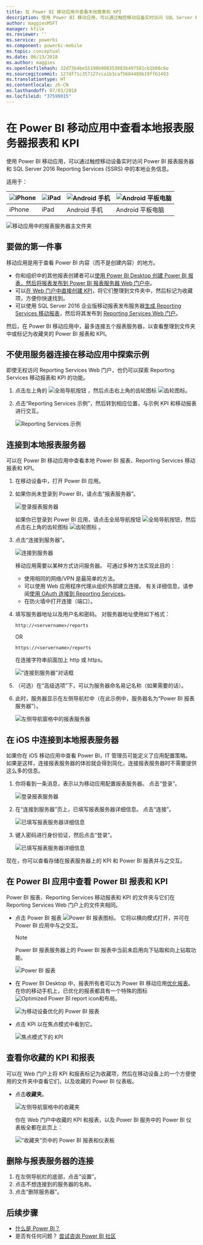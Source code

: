 ```yaml
---
title: 在 Power BI 移动应用中查看本地报表和 KPI
description: 使用 Power BI 移动应用，可以通过触控移动设备实时访问 SQL Server Reporting Services 和 Power BI 报表服务器中的本地业务信息。
author: maggiesMSFT
manager: kfile
ms.reviewer: ''
ms.service: powerbi
ms.component: powerbi-mobile
ms.topic: conceptual
ms.date: 06/13/2018
ms.author: maggies
ms.openlocfilehash: 32d73b4be55190b908353083b497581cb1b08c6e
ms.sourcegitcommit: 127df71c357127cca1b3caf5684489b19ff61493
ms.translationtype: HT
ms.contentlocale: zh-CN
ms.lasthandoff: 07/03/2018
ms.locfileid: "37599015"
---
```

# <a name="view-on-premises-report-server-reports-and-kpis-in-the-power-bi-mobile-apps"></a>在 Power BI 移动应用中查看本地报表服务器报表和 KPI

使用 Power BI 移动应用，可以通过触控移动设备实时访问 Power BI 报表服务器和 SQL Server 2016 Reporting Services (SSRS) 中的本地业务信息。

适用于：

| ![iPhone](media/mobile-app-ssrs-kpis-mobile-on-premises-reports/iphone-logo-50-px.png) | ![iPad](media/mobile-app-ssrs-kpis-mobile-on-premises-reports/ipad-logo-50-px.png) | ![Android 手机](media/mobile-app-ssrs-kpis-mobile-on-premises-reports/android-phone-logo-50-px.png) | ![Android 平板电脑](media/mobile-app-ssrs-kpis-mobile-on-premises-reports/android-tablet-logo-50-px.png) |
|:--- |:--- |:--- |:--- |
| iPhone |iPad |Android 手机 |Android 平板电脑 |


![移动应用中的报表服务器主文件夹](media/mobile-app-ssrs-kpis-mobile-on-premises-reports/power-bi-ipad-pbi-report-server-home.png)

## <a name="first-things-first"></a>要做的第一件事
移动应用是用于查看 Power BI 内容（而不是创建内容）的地方。

* 你和组织中的其他报表创建者可以[使用 Power BI Desktop 创建 Power BI 报表，然后将报表发布到 Power BI 报表服务器 Web 门户中](report-server/quickstart-create-powerbi-report.md)。 
* 可以[在 Web 门户中直接创建 KPI](https://docs.microsoft.com/sql/reporting-services/working-with-kpis-in-reporting-services)，将它们整理到文件夹中，然后标记为收藏项，方便你快速找到。 
* 可以使用 SQL Server 2016 企业版移动报表发布服务器[生成 Reporting Services 移动报表](https://docs.microsoft.com/sql/reporting-services/mobile-reports/create-mobile-reports-with-sql-server-mobile-report-publisher)，然后将其发布到 [Reporting Services Web 门户](https://docs.microsoft.com/sql/reporting-services/web-portal-ssrs-native-mode)。  

然后，在 Power BI 移动应用中，最多连接五个报表服务器，以查看整理到文件夹中或标记为收藏夹的 Power BI 报表和 KPI。 

## <a name="explore-samples-in-the-mobile-apps-without-a-server-connection"></a>不使用服务器连接在移动应用中探索示例
即使无权访问 Reporting Services Web 门户，也仍可以探索 Reporting Services 移动报表和 KPI 的功能。 

1. 点击左上角的 ![全局导航按钮 ](media/mobile-app-ssrs-kpis-mobile-on-premises-reports/power-bi-iphone-global-nav-button.png) ，然后点击右上角的齿轮图标 ![齿轮图标](media/mobile-app-ssrs-kpis-mobile-on-premises-reports/power-bi-ios-settings-icon.png)。
2. 点击“Reporting Services 示例”，然后转到相应位置，与示例 KPI 和移动报表进行交互。
   
   ![Reporting Services 示例](media/mobile-app-ssrs-kpis-mobile-on-premises-reports/power-bi-iphone-ssrs-samples.png)

## <a name="connect-to-an-on-premises-report-server"></a>连接到本地报表服务器
可以在 Power BI 移动应用中查看本地 Power BI 报表、Reporting Services 移动报表和 KPI。 

1. 在移动设备中，打开 Power BI 应用。
2. 如果你尚未登录到 Power BI，请点击“报表服务器”。
   
   ![登录报表服务器](media/mobile-app-ssrs-kpis-mobile-on-premises-reports/power-bi-connect-to-rs-login.png)
   
   如果你已登录到 Power BI 应用，请点击全局导航按钮 ![全局导航按钮 ](media/mobile-app-ssrs-kpis-mobile-on-premises-reports/power-bi-iphone-global-nav-button.png)，然后点击右上角的齿轮图标 ![齿轮图标](media/mobile-app-ssrs-kpis-mobile-on-premises-reports/power-bi-ios-settings-icon.png) 。
3. 点击“连接到服务器”。
   
    ![连接到服务器](media/mobile-app-ssrs-kpis-mobile-on-premises-reports/power-bi-android-server-sign-in.png)

     移动应用需要以某种方式访问服务器。 可通过多种方法实现此目的：

    - 使用相同的网络/VPN 是最简单的方法。
    - 可以使用 Web 应用程序代理从组织外部建立连接。 有关详细信息，请参阅[使用 OAuth 连接到 Reporting Services](mobile-oauth-ssrs.md)。 
    - 在防火墙中打开连接（端口）。

1. 填写服务器地址以及用户名和密码。 对服务器地址使用如下格式：
   
     `http://<servername>/reports`
   
     OR
   
     `https://<servername>/reports`
   
   在连接字符串前面加上 http 或 https。
   
    ![“连接到服务器”对话框](media/mobile-app-ssrs-kpis-mobile-on-premises-reports/power-bi-ios-connect-to-server-dialog.png)
5. （可选）在“高级选项”下，可以为服务器命名易记名称（如果需要的话）。
6. 此时，服务器显示在左侧导航栏中（在此示例中，服务器名为“Power BI 报表服务器”）。
   
   ![左侧导航窗格中的报表服务器](media/mobile-app-ssrs-kpis-mobile-on-premises-reports/power-bi-iphone-left-nav-report-server.png)

## <a name="connect-to-an-on-premises-report-server-in-ios"></a>在 iOS 中连接到本地报表服务器

如果你在 iOS 移动应用中查看 Power BI，IT 管理员可能定义了应用配置策略。 如果是这样，连接报表服务器的体验就会得到简化，连接报表服务器时不需要提供这么多的信息。 

1. 你将看到一条消息，表示以为移动应用配置报表服务器。 点击“登录”。

    ![登录报表服务器](media/mobile-app-ssrs-kpis-mobile-on-premises-reports/power-bi-config-server-sign-in.png)

2.  在“连接到服务器”页上，已填写报表服务器详细信息。 点击“连接”。

    ![已填写报表服务器详细信息](media/mobile-app-ssrs-kpis-mobile-on-premises-reports/power-bi-ios-remote-configure-connect-server.png)

3. 键入密码进行身份验证，然后点击“登录”。 

    ![已填写报表服务器详细信息](media/mobile-app-ssrs-kpis-mobile-on-premises-reports/power-bi-config-server-address.png)

现在，你可以查看存储在报表服务器上的 KPI 和 Power BI 报表并与之交互。

## <a name="view-power-bi-reports-and-kpis-in-the-power-bi-app"></a>在 Power BI 应用中查看 Power BI 报表和 KPI
Power BI 报表、Reporting Services 移动报表和 KPI 的文件夹与它们在 Reporting Services Web 门户上的文件夹相同。 

* 点击 Power BI 报表 ![Power BI 报表图标](media/mobile-app-ssrs-kpis-mobile-on-premises-reports/power-bi-rs-mobile-report-icon.png)。 它将以横向模式打开，并可在 Power BI 应用中与之交互。

    > [!NOTE]
  > Power BI 报表服务器上的 Power BI 报表中当前未启用向下钻取和向上钻取功能。
  
    ![Power BI 报表](media/mobile-app-ssrs-kpis-mobile-on-premises-reports/power-bi-iphone-report-server-report.png)
* 在 Power BI Desktop 中，报表所有者可以为 Power BI 移动应用[优化报表](desktop-create-phone-report.md)。 在你的移动手机上，已优化的报表都具有一个特殊的图标 ![Optimized Power BI report icon](media/mobile-app-ssrs-kpis-mobile-on-premises-reports/power-bi-rs-mobile-optimized-icon.png)和布局。
  
    ![为移动设备优化的 Power BI 报表](media/mobile-app-ssrs-kpis-mobile-on-premises-reports/power-bi-rs-mobile-optimized-report.png)
* 点击 KPI 以在焦点模式中看到它。
  
    ![焦点模式下的 KPI](media/mobile-app-ssrs-kpis-mobile-on-premises-reports/pbi_ipad_ssmrp_tile.png)

## <a name="view-your-favorite-kpis-and-reports"></a>查看你收藏的 KPI 和报表
可以在 Web 门户上将 KPI 和报表标记为收藏项，然后在移动设备上的一个方便使用的文件夹中查看它们，以及收藏的 Power BI 仪表板。

* 点击**收藏夹**。
  
   ![左侧导航窗格中的收藏夹](media/mobile-app-ssrs-kpis-mobile-on-premises-reports/power-bi-ipad-faves-pbi-report-server-update.png)
  
   你在 Web 门户中收藏的 KPI 和报表，以及 Power BI 服务中的 Power BI 仪表板全都在此页上：
  
   ![“收藏夹”页中的 Power BI 报表和仪表板](media/mobile-app-ssrs-kpis-mobile-on-premises-reports/power-bi-ipad-favorites.png)

## <a name="remove-a-connection-to-a-report-server"></a>删除与报表服务器的连接
1. 在左侧导航栏的底部，点击“设置”。
2. 点击不想连接到的服务器的名称。
3. 点击“删除服务器”。

## <a name="next-steps"></a>后续步骤
* [什么是 Power BI？](power-bi-overview.md)  
* 是否有任何问题？ [尝试咨询 Power BI 社区](http://community.powerbi.com/)

